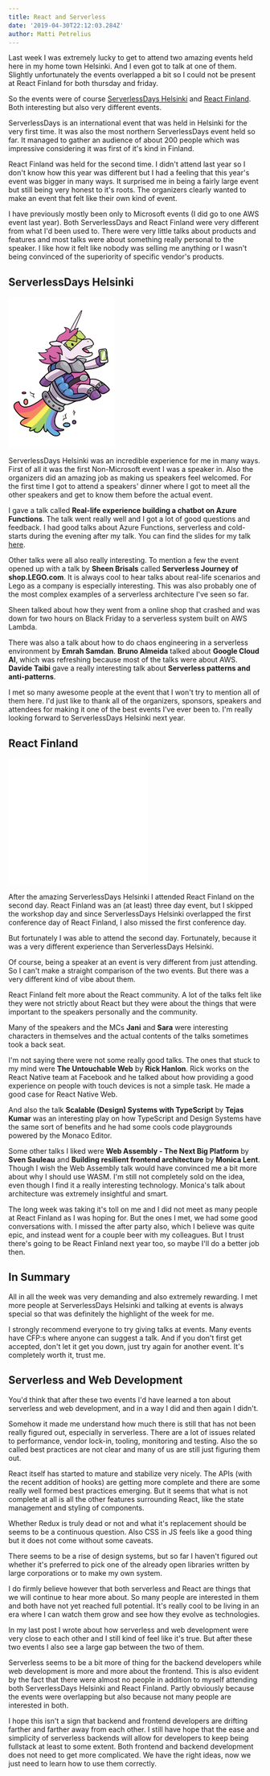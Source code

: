 ```yaml
---
title: React and Serverless
date: '2019-04-30T22:12:03.284Z'
author: Matti Petrelius
---
```


Last week I was extremely lucky to get to attend two amazing events held here in my home town Helsinki. And I even got to talk at one of them. Slightly unfortunately the events overlapped a bit so I could not be present at React Finland for both thursday and friday.

So the events were of course [ServerlessDays Helsinki](https://helsinki.serverlessdays.io/) and [React Finland](https://react-finland.fi/). Both interesting but also very different events.

ServerlessDays is an international event that was held in Helsinki for the very first time. It was also the most northern ServerlessDays event held so far. It managed to gather an audience of about 200 people which was impressive considering it was first of it's kind in Finland.

React Finland was held for the second time. I didn't attend last year so I don't know how this year was different but I had a feeling that this year's event was bigger in many ways. It surprised me in being a fairly large event but still being very honest to it's roots. The organizers clearly wanted to make an event that felt like their own kind of event.

I have previously mostly been only to Microsoft events (I did go to one AWS event last year). Both ServerlessDays and React Finland were very different from what I'd been used to. There were very little talks about products and features and most talks were about something really personal to the speaker. I like how it felt like nobody was selling me anything or I wasn't being convinced of the superiority of specific vendor's products.

## ServerlessDays Helsinki

<img alt="ServerlessDays Helsinki" src="./unicorn_mascot.svg" style="height: 300px">

ServerlessDays Helsinki was an incredible experience for me in many ways. First of all it was the first Non-Microsoft event I was a speaker in. Also the organizers did an amazing job as making us speakers feel welcomed. For the first time I got to attend a speakers' dinner where I got to meet all the other speakers and get to know them before the actual event.

I gave a talk called **Real-life experience building a chatbot on Azure Functions**. The talk went really well and I got a lot of good questions and feedback. I had good talks about Azure Functions, serverless and cold-starts during the evening after my talk. You can find the slides for my talk [here](https://www.slideshare.net/MattiPetrelius/reallife-experience-building-a-chatbot-on-azure-functions).

Other talks were all also really interesting. To mention a few the event opened up with a talk by **Sheen Brisals** called **Serverless Journey of shop.LEGO.com**. It is always cool to hear talks about real-life scenarios and Lego as a company is especially interesting. This was also probably one of the most complex examples of a serverless architecture I've seen so far.

Sheen talked about how they went from a online shop that crashed and was down for two hours on Black Friday to a serverless system built on AWS Lambda.

There was also a talk about how to do chaos engineering in a serverless environment by **Emrah Samdan**. **Bruno Almeida** talked about **Google Cloud AI**, which was refreshing because most of the talks were about AWS. **Davide Taibi** gave a really interesting talk about **Serverless patterns and anti-patterns**.

I met so many awesome people at the event that I won't try to mention all of them here. I'd just like to thank all of the organizers, sponsors, speakers and attendees for making it one of the best events I've ever been to. I'm really looking forward to ServerlessDays Helsinki next year.

## React Finland

<img alt="ServerlessDays Helsinki" src="./react-finland.svg" style="height: 250px">

After the amazing ServerlessDays Helsinki I attended React Finland on the second day. React Finland was an (at least) three day event, but I skipped the workshop day and since ServerlessDays Helsinki overlapped the first conference day of React Finland, I also missed the first conference day.

But fortunately I was able to attend the second day. Fortunately, because it was a very different experience than ServerlessDays Helsinki.

Of course, being a speaker at an event is very different from just attending. So I can't make a straight comparison of the two events. But there was a very different kind of vibe about them.

React Finland felt more about the React community. A lot of the talks felt like they were not strictly about React but they were about the things that were important to the speakers personally and the community.

Many of the speakers and the MCs **Jani** and **Sara** were interesting characters in themselves and the actual contents of the talks sometimes took a back seat.

I'm not saying there were not some really good talks. The ones that stuck to my mind were **The Untouchable Web** by **Rick Hanlon**. Rick works on the React Native team at Facebook and he talked about how providing a good experience on people with touch devices is not a simple task. He made a good case for React Native Web.

And also the talk **Scalable (Design) Systems with TypeScript** by **Tejas Kumar** was an interesting play on how TypeScript and Design Systems have the same sort of benefits and he had some cools code playgrounds powered by the Monaco Editor.

Some other talks I liked were **Web Assembly - The Next Big Platform** by **Sven Sauleau** and **Building resilient frontend architecture** by **Monica Lent**. Though I wish the Web Assembly talk would have convinced me a bit more about why I should use WASM. I'm still not completely sold on the idea, even though I find it a really interesting technology. Monica's talk about architecture was extremely insightful and smart.

The long week was taking it's toll on me and I did not meet as many people at React Finland as I was hoping for. But the ones I met, we had some good conversations with. I missed the after party also, which I believe was quite epic, and instead went for a couple beer with my colleagues. But I trust there's going to be React Finland next year too, so maybe I'll do a better job then.

## In Summary

All in all the week was very demanding and also extremely rewarding. I met more people at ServerlessDays Helsinki and talking at events is always special so that was definitely the highlight of the week for me.

I strongly recommend everyone to try giving talks at events. Many events have CFP:s where anyone can suggest a talk. And if you don't first get accepted, don't let it get you down, just try again for another event. It's completely worth it, trust me.

## Serverless and Web Development

You'd think that after these two events I'd have learned a ton about serverless and web development, and in a way I did and then again I didn't.

Somehow it made me understand how much there is still that has not been really figured out, especially in serverless. There are a lot of issues related to performance, vendor lock-in, tooling, monitoring and testing. Also the so called best practices are not clear and many of us are still just figuring them out.

React itself has started to mature and stabilize very nicely. The APIs (with the recent addition of hooks) are getting more complete and there are some really well formed best practices emerging. But it seems that what is not complete at all is all the other features surrounding React, like the state management and styling of components.

Whether Redux is truly dead or not and what it's replacement should be seems to be a continuous question. Also CSS in JS feels like a good thing but it does not come without some caveats.

There seems to be a rise of design systems, but so far I haven't figured out whether it's preferred to pick one of the already open libraries written by large corporations or to make my own system.

I do firmly believe however that both serverless and React are things that we will continue to hear more about. So many people are interested in them and both have not yet reached full potential. It's really cool to be living in an era where I can watch them grow and see how they evolve as technologies.

In my last post I wrote about how serverless and web development were very close to each other and I still kind of feel like it's true. But after these two events I also see a large gap between the two of them.

Serverless seems to be a bit more of thing for the backend developers while web development is more and more about the frontend. This is also evident by the fact that there were almost no people in addition to myself attending both ServerlessDays Helsinki and React Finland. Partly obviously because the events were overlapping but also because not many people are interested in both.

I hope this isn't a sign that backend and frontend developers are drifting farther and farther away from each other. I still have hope that the ease and simplicity of serverless backends will allow for developers to keep being fullstack at least to some extent. Both frontend and backend development does not need to get more complicated. We have the right ideas, now we just need to learn how to use them correctly.

